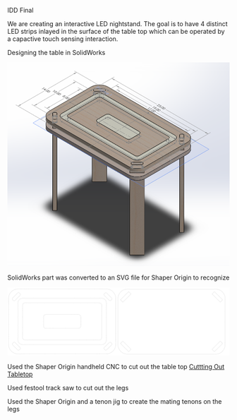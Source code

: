 IDD Final

We are creating an interactive LED nightstand. The goal is to have 4 distinct LED strips inlayed in the surface of the table top which can be operated by a capactive touch sensing interaction.

Designing the table in SolidWorks

![Tabletop SW](https://github.com/JwayYih/IDD-Fa19-Final/blob/master/Tabletop%20SW.PNG)

SolidWorks part was converted to an SVG file for Shaper Origin to recognize

![Tabletop SVG File](https://github.com/JwayYih/IDD-Fa19-Final/blob/master/Tabletop%20SVG%20File.PNG)

Used the Shaper Origin handheld CNC to cut out the table top
[Cuttting Out Tabletop](https://photos.app.goo.gl/qifHks3SJ6dKoCYE8)

Used festool track saw to cut out the legs

Used the Shaper Origin and a tenon jig to create the mating tenons on the legs


